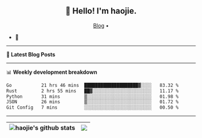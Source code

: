 <h2 align="center">👋 Hello! I'm haojie.</h2>
<p align="center">
  <a href="https://aoyouer.com">Blog</a> •
</p>


- 🔭 


-------

**📝 Latest Blog Posts**


-------

📊 **Weekly development breakdown**
<!--START_SECTION:waka-->

```txt
Go           21 hrs 46 mins  ████████████████████▓░░░░   83.32 %
Rust         2 hrs 55 mins   ██▓░░░░░░░░░░░░░░░░░░░░░░   11.17 %
Python       31 mins         ▒░░░░░░░░░░░░░░░░░░░░░░░░   01.98 %
JSON         26 mins         ▒░░░░░░░░░░░░░░░░░░░░░░░░   01.72 %
Git Config   7 mins          ░░░░░░░░░░░░░░░░░░░░░░░░░   00.50 %
```

<!--END_SECTION:waka-->

-------



| <img align="center" src="https://github-readme-stats.vercel.app/api?username=haojie06&show_icons=true&theme=graywhite&show_icons=true&count_private=true&include_all_commits=true&hide_border=true" alt="haojie's github stats" /> | <img align="center" src="https://github-readme-stats.vercel.app/api/top-langs/?username=haojie06&layout=compact&theme=graywhite&hide_border=true&hide=css,html" /> |
| ------------- | ------------- |


